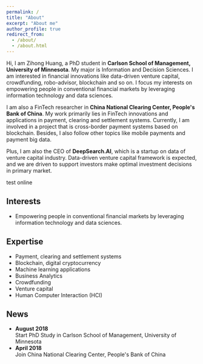 ```yaml
---
permalink: /
title: "About"
excerpt: "About me"
author_profile: true
redirect_from: 
  - /about/
  - /about.html
---
```


Hi, I am Zihong Huang, a PhD student in **Carlson School of Management, University of Minnesota**. My major is Information and Decision Sciences. 
I am interested in financial innovations like data-driven venture capital, crowdfunding, robo-advisor, blockchain and so on. I focus my interests on 
empowering people in conventional financial markets by leveraging information technology and data sciences.<br>

I am also a FinTech researcher in **China National Clearing Center, People's Bank of China**. My work primarily lies in FinTech innovations and applications in
payment, clearing and settlement systems. Currently, I am involved in a project that is cross-border payment systems based on blockchain. 
Besides, I also follow other topics like mobile payments and payment big data.<br>

Plus, I am also the CEO of **DeepSearch.AI**, which is a startup on data of venture capital industry. Data-driven venture capital framework is expected,
and we are driven to support investors make optimal investment decisions in primary market.

test online

## Interests
* Empowering people in conventional financial markets by leveraging information technology and data sciences.

## Expertise
* Payment, clearing and settlement systems
* Blockchain, digital cryptocurrency
* Machine learning applications
* Business Analytics
* Crowdfunding
* Venture capital
* Human Computer Interaction (HCI)

## News
* **August 2018** 
    <br> Start PhD Study in Carlson School of Management, University of Minnesota
* **April 2018** 
    <br> Join China National Clearing Center, People's Bank of China
  
  